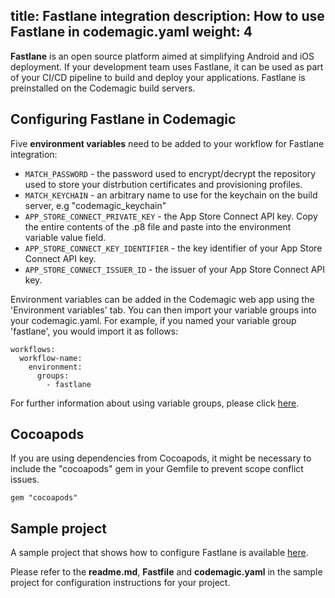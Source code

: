 title: Fastlane integration
description: How to use Fastlane in codemagic.yaml
weight: 4
---

**Fastlane** is an open source platform aimed at simplifying Android and iOS deployment. If your development team uses Fastlane, it can be used as part of your CI/CD pipeline to build and deploy your applications. Fastlane is preinstalled on the Codemagic build servers.

## Configuring Fastlane in Codemagic

Five **environment variables**  need to be added to your workflow for Fastlane integration: 

- `MATCH_PASSWORD` - the password used to encrypt/decrypt the repository used to store your distrbution certificates and provisioning profiles.
- `MATCH_KEYCHAIN` - an arbitrary name to use for the keychain on the build server, e.g "codemagic_keychain"
- `APP_STORE_CONNECT_PRIVATE_KEY` - the App Store Connect API key. Copy the entire contents of the .p8 file and paste into the environment variable value field.
- `APP_STORE_CONNECT_KEY_IDENTIFIER` - the key identifier of your App Store Connect API key.
- `APP_STORE_CONNECT_ISSUER_ID` - the issuer of your App Store Connect API key.

Environment variables can be added in the Codemagic web app using the 'Environment variables' tab. You can then import your variable groups into your codemagic.yaml. For example, if you named your variable group 'fastlane', you would import it as follows:

```
workflows:
  workflow-name:
    environment:
      groups:
        - fastlane
```

For further information about using variable groups, please click [here](https://docs.codemagic.io/variables/environment-variable-groups/).

## Cocoapods

If you are using dependencies from Cocoapods, it might be necessary to include the "cocoapods" gem in your Gemfile to prevent scope conflict issues. 

```
gem "cocoapods"
```

## Sample project

A sample project that shows how to configure Fastlane is available [here](https://github.com/codemagic-ci-cd/codemagic-sample-projects/tree/main/integrations/fastlane-integration-demo-project).

Please refer to the **readme.md**, **Fastfile** and **codemagic.yaml** in the sample project for configuration instructions for your project.